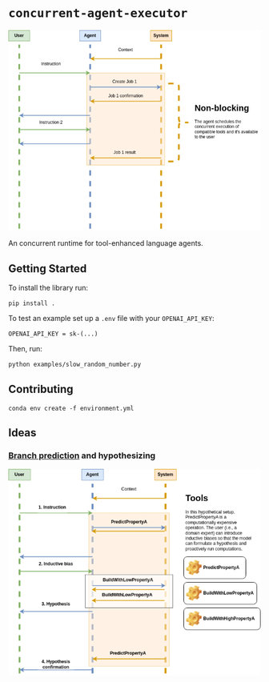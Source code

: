 # `concurrent-agent-executor`

![Diagram showing non-blocking capabilities of the agent](assets/non_blocking.png)

An concurrent runtime for tool-enhanced language agents.

## Getting Started

To install the library run:

```console
pip install .
```

To test an example set up a `.env` file with your `OPENAI_API_KEY`:

```plain
OPENAI_API_KEY = sk-(...)
```

Then, run:

```console
python examples/slow_random_number.py
```

## Contributing

```console
conda env create -f environment.yml
```

## Ideas

### [Branch prediction](https://en.wikipedia.org/wiki/Branch_predictor) and hypothesizing

![Diagram showing branch prediction capabilities of the agent](assets/hypothesizing.png)
